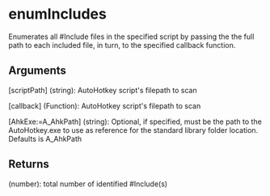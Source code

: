 # enumIncludes

Enumerates all #Include files in the specified script by passing the
the full path to each included file, in turn, to the specified callback
function.


## Arguments
[scriptPath] (string): AutoHotkey script's filepath to scan

[callback] (Function): AutoHotkey script's filepath to scan

[AhkExe:=A_AhkPath] (string): Optional, if specified, must be the path to the AutoHotkey.exe to use as reference for the standard library folder location. Defaults is A_AhkPath


## Returns
(number): total number of identified #Include(s)
